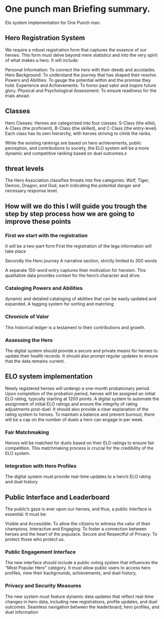 # One punch man Briefing summary.
Elo system implementation for One Punch man.



## Hero Registration System
We require a robust registration form that captures the essence of our heroes. This form must delve beyond mere statistics and into the very spirit of what makes a hero. It will include:

Personal Information: To connect the hero with their deeds and accolades.
Hero Background: To understand the journey that has shaped their resolve.
Powers and Abilities: To gauge the potential within and the promise they hold.
Experience and Achievements: To honor past valor and inspire future glory.
Physical and Psychological Assessment: To ensure readiness for the trials ahead.



## Classes
Hero Classes: Heroes are categorized into four classes: S-Class (the elite), A-Class (the proficient), B-Class (the skilled), and C-Class (the entry-level). Each class has its own hierarchy, with heroes striving to climb the ranks.

 While the existing rankings are based on hero achievements, public perception, and contributions to society, the ELO system will be a more dynamic and competitive ranking based on duel outcomes.s

## threat levels
The Hero Association classifies threats into five categories: Wolf, Tiger, Demon, Dragon, and God, each indicating the potential danger and necessary response level.


## How will we do this I will guide you trough the step by step process how we are going to improve these points

### First we start with the registration 
It will be a two-part form 
First the registration of the lega information will take place 

Secondly the Hero journey 
 A narrative section, strictly limited to 300 words
 
 A separate 150-word entry captures their motivation for heroism. This qualitative data provides context for the hero’s character and drive.

 ### Cataloging Powers and Abilities
 dynamic and detailed cataloging of abilities that can be easily updated and expanded. A tagging system for sorting and matching
 
 ### Chronicle of Valor
 This historical ledger is a testament to their contributions and growth.

 ### Assessing the Hero
 The digital system should provide a secure and private means for heroes to update their health records. It should also prompt regular updates to ensure that the data remains current.


## ELO system implementation
Newly registered heroes will undergo a one-month probationary period.
 Upon completion of the probation period, heroes will be assigned an initial ELO rating, typically starting at 1200 points. 
 A digital system to  automate the assignment of initial ELO ratings and ensure the integrity of rating adjustments post-duel. 
 It should also provide a clear explanation of the rating system to heroes.
 To maintain a balance and prevent burnout, there will be a cap on the number of duels a hero can engage in per week.
 ### Fair Matchmaking

Heroes will be matched for duels based on their ELO ratings to ensure fair competition. This matchmaking process is crucial for the credibility of the ELO system.

### Integration with Hero Profiles
The digital system must provide real-time updates to a hero’s ELO rating and duel history


 ## Public Interface and Leaderboard
The public’s gaze is ever upon our heroes, and thus, a public interface is essential. It must be:

Visible and Accessible: To allow the citizens to witness the valor of their champions.
Interactive and Engaging: To foster a connection between heroes and the heart of the populace.
Secure and Respectful of Privacy: To protect those who protect us.

### Public Engagement Interface
The new interface should include a public voting system that influences the “Most Popular Hero” category. It must allow public users to access hero profiles, view their backgrounds, achievements, and duel history,

 ### Privacy and Security Measures
 
 The new system must feature dynamic data updates that reflect real-time changes in hero data, including new registrations, profile updates, and duel outcomes. Seamless navigation between the leaderboard, hero profiles, and duel information 


